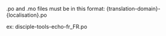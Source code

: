 .po and .mo files must be in this format:
{translation-domain}-{localisation}.po

ex:
disciple-tools-echo-fr_FR.po
